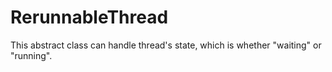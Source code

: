 # RerunnableThread
This abstract class can handle thread's state, which is whether "waiting" or "running".

